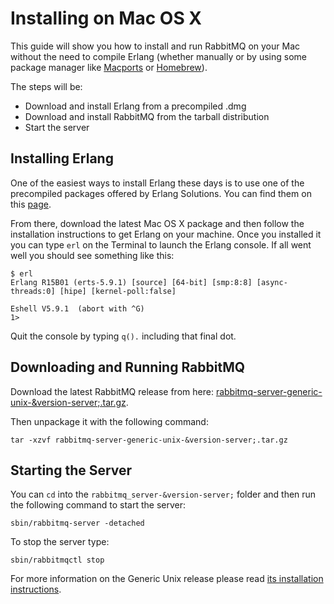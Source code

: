 # Installing on Mac OS X

This guide will show you how to install and run RabbitMQ on your Mac
without the need to compile Erlang (whether manually or by using some
package manager like [Macports](install-macports.html) or
[Homebrew](install-homebrew.html)).

The steps will be:

- Download and install Erlang from a precompiled .dmg
- Download and install RabbitMQ from the tarball distribution
- Start the server

## Installing Erlang ##

One of the easiest ways to install Erlang these days is to use one of
the precompiled packages offered by Erlang Solutions. You can find
them on this
[page](https://www.erlang-solutions.com/downloads/download-erlang-otp).

From there, download the latest Mac OS X package and then follow the
installation instructions to get Erlang on your machine. Once you
installed it you can type `erl` on the Terminal to launch the Erlang
console. If all went well you should see something like this:

    $ erl
    Erlang R15B01 (erts-5.9.1) [source] [64-bit] [smp:8:8] [async-threads:0] [hipe] [kernel-poll:false]

    Eshell V5.9.1  (abort with ^G)
    1>

Quit the console by typing `q().` including that final dot.

## Downloading and Running RabbitMQ ##

Download the latest RabbitMQ release from here:
[rabbitmq-server-generic-unix-&version-server;.tar.gz](/releases/rabbitmq-server/v&version-server;/rabbitmq-server-generic-unix-&version-server;.tar.gz).

Then unpackage it with the following command:

    tar -xzvf rabbitmq-server-generic-unix-&version-server;.tar.gz

## Starting the Server ##

You can `cd` into the `rabbitmq_server-&version-server;` folder and
then run the following command to start the server:

    sbin/rabbitmq-server -detached

To stop the server type:

    sbin/rabbitmqctl stop

For more information on the Generic Unix release please read [its
installation instructions](install-generic-unix.html).
